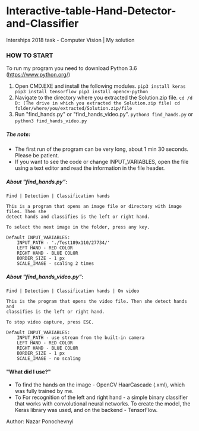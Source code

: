 # Interactive-table-Hand-Detector-and-Classifier
Interships 2018 task - Computer Vision | My solution

### HOW TO START

To run my program you need to download Python 3.6
(https://www.python.org/)

1. Open CMD.EXE and install the following modules.
        ```
        pip3 install keras
        pip3 install tensorflow
        pip3 install opencv-python
        ```
2. Navigate to the directory where you extracted the Solution.zip file.
        ```
        cd /d D: (The drive in which you extracted the Solution.zip file)
        cd folder/where/you/extracted/Solution.zip/file
        ```
3. Run "find_hands.py" or "find_hands_video.py".
        ```
        python3 find_hands.py
        ```
        or
        ```
        python3 find_hands_video.py
        ```

##### The note:
* The first run of the program can be very long, about 1 min 30 seconds. Please be patient.
* If you want to see the code or change INPUT_VARIABLES, open the file using a text editor and read the information in the file header.

##### About "find_hands.py":
    Find | Detection | Classification hands

    This is a program that opens an image file or directory with image files. Then she
    detect hands and classifies is the left or right hand.
    
    To select the next image in the folder, press any key.

    Default INPUT_VARIABLES:
        INPUT_PATH - './Test189x110/27734/'
        LEFT HAND - RED COLOR
        RIGHT HAND - BLUE COLOR
        BORDER_SIZE - 1 px
        SCALE_IMAGE - scaling 2 times

##### About "find_hands_video.py":
    Find | Detection | Classification hands | On video

    This is the program that opens the video file. Then she detect hands and
    classifies is the left or right hand.
    
    To stop video capture, press ESC.

    Default INPUT_VARIABLES:
        INPUT_PATH - use stream from the built-in camera
        LEFT HAND - RED COLOR
        RIGHT HAND - BLUE COLOR
        BORDER_SIZE - 1 px
        SCALE_IMAGE - no scaling

#### "What did I use?"
* To find the hands on the image - OpenCV HaarCascade (.xml), which was fully trained by me.
* To For recognition of the left and right hand - a simple binary classifier that works with convolutional neural networks. To create the model, the Keras library was used, and on the backend - TensorFlow.

Author: Nazar Ponochevnyi
